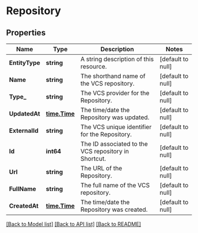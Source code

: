 # Repository

## Properties
Name | Type | Description | Notes
------------ | ------------- | ------------- | -------------
**EntityType** | **string** | A string description of this resource. | [default to null]
**Name** | **string** | The shorthand name of the VCS repository. | [default to null]
**Type_** | **string** | The VCS provider for the Repository. | [default to null]
**UpdatedAt** | [**time.Time**](time.Time.md) | The time/date the Repository was updated. | [default to null]
**ExternalId** | **string** | The VCS unique identifier for the Repository. | [default to null]
**Id** | **int64** | The ID associated to the VCS repository in Shortcut. | [default to null]
**Url** | **string** | The URL of the Repository. | [default to null]
**FullName** | **string** | The full name of the VCS repository. | [default to null]
**CreatedAt** | [**time.Time**](time.Time.md) | The time/date the Repository was created. | [default to null]

[[Back to Model list]](../README.md#documentation-for-models) [[Back to API list]](../README.md#documentation-for-api-endpoints) [[Back to README]](../README.md)

